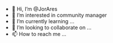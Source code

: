 - 👋 Hi, I’m @JorAres
- 👀 I’m interested in community manager
- 🌱 I’m currently learning ...
- 💞️ I’m looking to collaborate on ...
- 📫 How to reach me ...

<!---
JorAres/JorAres is a ✨ special ✨ repository because its `README.md` (this file) appears on your GitHub profile.
You can click the Preview link to take a look at your changes.
--->
